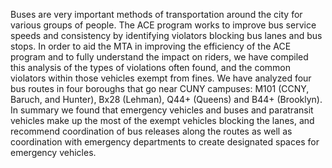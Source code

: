 Buses are very important methods of transportation around the city for various groups of people. The ACE program works to improve bus service speeds and consistency by identifying violators blocking bus lanes and bus stops. In order to aid the MTA in improving the efficiency of the ACE program and to fully understand the impact on riders, we have compiled this analysis of the types of violations often found, and the common violators within those vehicles exempt from fines. We have analyzed four bus routes in four boroughs that go near CUNY campuses: M101 (CCNY, Baruch, and Hunter), Bx28 (Lehman), Q44+ (Queens) and B44+ (Brooklyn). In summary we found that emergency vehicles and buses and paratransit vehicles make up the most of the exempt vehicles blocking the lanes, and recommend coordination of bus releases along the routes as well as coordination with emergency departments to create designated spaces for emergency vehicles.

